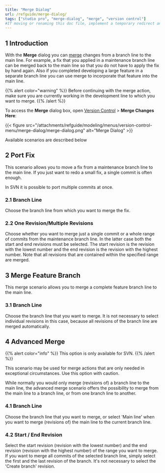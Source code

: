 ```yaml
---
title: "Merge Dialog"
url: /refguide/merge-dialog/
tags: ["studio pro", "merge-dialog", "merge", "version control"]
#If moving or renaming this doc file, implement a temporary redirect and let the respective team know they should update the URL in the product. See Mapping to Products for more details.
---
```


## 1 Introduction

With the **Merge** dialog you can [merge](/refguide/version-control/#merge) changes from a branch line to the main line. For example, a fix that you applied in a maintenance branch line can be merged back to the main line so that you do not have to apply the fix by hand again. Also if you completed developing a large feature in a separate branch line you can use merge to incorporate that feature into the main line.

{{% alert color="warning" %}}
Before continuing with the merge action, make sure you are currently working in the development line to which you want to merge.
{{% /alert %}} 

To access the **Merge** dialog box, open [Version Control](/refguide/version-control-menu/) > **Merge Changes Here**:

{{< figure src="/attachments/refguide/modeling/menus/version-control-menu/merge-dialog/merge-dialog.png" alt="Merge Dialog" >}}

Available scenarios are described below

## 2 Port Fix

This scenario allows you to move a fix from a maintenance branch line to the main line. If you just want to redo a small fix, a single commit is often enough.

In SVN it is possible to port multiple commits at once.

### 2.1 Branch Line

Choose the branch line from which you want to merge the fix.

### 2.2 One Revision/Multiple Revisions

Choose whether you want to merge just a single commit or a whole range of commits from the maintenance branch line. In the latter case both the start and end revisions must be selected. The start revision is the revision with the lowest number and the end revision is the revision with the highest number. Note that all revisions that are contained within the specified range are merged.

## 3 Merge Feature Branch

This merge scenario allows you to merge a complete feature branch line to the main line.

### 3.1 Branch Line

Choose the branch line that you want to merge. It is not necessary to select individual revisions in this case, because all revisions of the branch line are merged automatically.

## 4 Advanced Merge

{{% alert color="info" %}}
This option is only available for SVN.
{{% /alert %}}

This scenario may be used for merge actions that are only needed in exceptional circumstances. Use this option with caution.

While normally you would only merge (revisions of) a branch line to the main line, the advanced merge scenario offers the possibility to merge from the main line to a branch line, or from one branch line to another.

### 4.1 Branch Line

Choose the branch line that you want to merge, or select 'Main line' when you want to merge (revisions of) the main line to the current branch line.

### 4.2 Start / End Revision

Select the start revision (revision with the lowest number) and the end revision (revision with the highest number) of the range you want to merge. If you want to merge all commits of the selected branch line, simply select the first and the last revision of the branch. It's not necessary to select the 'Create branch' revision.
